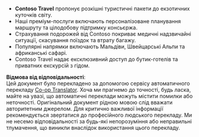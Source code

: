 <!--
CO_OP_TRANSLATOR_METADATA:
{
  "original_hash": "566fa0a014066992b55e6e5b408b24bc",
  "translation_date": "2025-07-12T10:20:36+00:00",
  "source_file": "05-agentic-rag/code_samples/document.md",
  "language_code": "uk"
}
-->
- **Contoso Travel** пропонує розкішні туристичні пакети до екзотичних куточків світу.
- Наші преміум-послуги включають персоналізоване планування маршруту та цілодобову підтримку консьєржа.
- Страхування подорожей від Contoso покриває медичні надзвичайні ситуації, скасування поїздок та втрату багажу.
- Популярні напрямки включають Мальдіви, Швейцарські Альпи та африканські сафарі.
- Contoso Travel надає ексклюзивний доступ до бутик-готелів та приватних екскурсій з гідом.

**Відмова від відповідальності**:  
Цей документ було перекладено за допомогою сервісу автоматичного перекладу [Co-op Translator](https://github.com/Azure/co-op-translator). Хоча ми прагнемо до точності, будь ласка, майте на увазі, що автоматичні переклади можуть містити помилки або неточності. Оригінальний документ рідною мовою слід вважати авторитетним джерелом. Для критично важливої інформації рекомендується звертатися до професійного людського перекладу. Ми не несемо відповідальності за будь-які непорозуміння або неправильні тлумачення, що виникли внаслідок використання цього перекладу.
